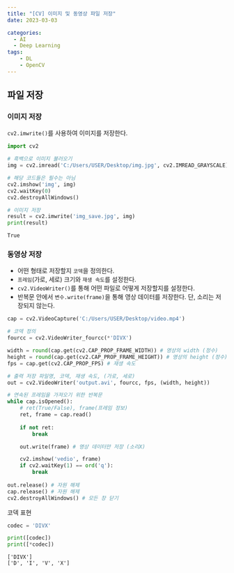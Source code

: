 ```yaml
---
title: "[CV] 이미지 및 동영상 파일 저장"
date: 2023-03-03

categories:
  - AI
  - Deep Learning
tags:
    - DL
    - OpenCV
---
```


## 파일 저장

### 이미지 저장
`cv2.imwrite()`를 사용하여 이미지를 저장한다.


```python
import cv2
```


```python
# 흑백으로 이미지 불러오기
img = cv2.imread('C:/Users/USER/Desktop/img.jpg', cv2.IMREAD_GRAYSCALE)

# 해당 코드들은 필수는 아님
cv2.imshow('img', img)
cv2.waitKey(0)
cv2.destroyAllWindows()

# 이미지 저장
result = cv2.imwrite('img_save.jpg', img)
print(result)
```

    True
    

### 동영상 저장
- 어떤 형태로 저장할지 `코덱`을 정의한다.
- `프레임`(가로, 세로) 크기와 `재생 속도`를 설정한다.
- `cv2.VideoWriter()`를 통해 어떤 파일로 어떻게 저장할지를 설정한다.
- 반복문 안에서 `변수.write(frame)`을 통해 영상 데이터를 저장한다. 단, 소리는 저장되지 않는다.


```python
cap = cv2.VideoCapture('C:/Users/USER/Desktop/video.mp4')

# 코덱 정의
fourcc = cv2.VideoWriter_fourcc(*'DIVX')

width = round(cap.get(cv2.CAP_PROP_FRAME_WIDTH)) # 영상의 width (정수)
height = round(cap.get(cv2.CAP_PROP_FRAME_HEIGHT)) # 영상의 height (정수)
fps = cap.get(cv2.CAP_PROP_FPS) # 재생 속도

# 출력 저장 파일명, 코덱, 재생 속도, (가로, 세로)
out = cv2.VideoWriter('output.avi', fourcc, fps, (width, height))

# 연속된 프레임을 가져오기 위한 반복문
while cap.isOpened():
    # ret(True/False), frame(프레임 정보)
    ret, frame = cap.read()
    
    if not ret:
        break

    out.write(frame) # 영상 데이터만 저장 (소리X)

    cv2.imshow('vedio', frame)
    if cv2.waitKey(1) == ord('q'):
        break
    
out.release() # 자원 해제
cap.release() # 자원 해제
cv2.destroyAllWindows() # 모든 창 닫기
```

코덱 표현 


```python
codec = 'DIVX'

print([codec])
print([*codec])
```

    ['DIVX']
    ['D', 'I', 'V', 'X']
